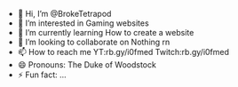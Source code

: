 - 👋 Hi, I’m @BrokeTetrapod
- 👀 I’m interested in Gaming websites
- 🌱 I’m currently learning How to create a website
- 💞️ I’m looking to collaborate on Nothing rn
- 📫 How to reach me YT:rb.gy/i0fmed Twitch:rb.gy/i0fmed
- 😄 Pronouns: The Duke of Woodstock
- ⚡ Fun fact: ...

<!---
BrokeTetrapod/BrokeTetrapod is a ✨ special ✨ repository because its `README.md` (this file) appears on your GitHub profile.
You can click the Preview link to take a look at your changes.
--->
